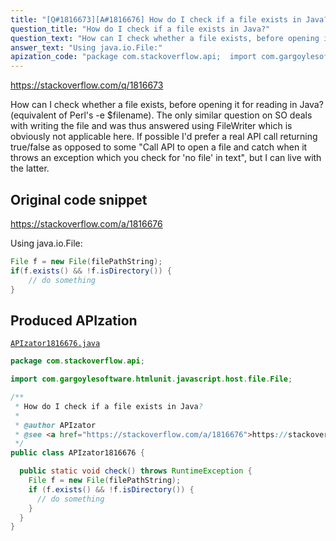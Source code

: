 ```yaml
---
title: "[Q#1816673][A#1816676] How do I check if a file exists in Java?"
question_title: "How do I check if a file exists in Java?"
question_text: "How can I check whether a file exists, before opening it for reading in Java? (equivalent of Perl's -e $filename). The only similar question on SO deals with writing the file and was thus answered using FileWriter which is obviously not applicable here. If possible I'd prefer a real API call returning true/false as opposed to some \"Call API to open a file and catch when it throws an exception which you check for 'no file' in text\", but I can live with the latter."
answer_text: "Using java.io.File:"
apization_code: "package com.stackoverflow.api;  import com.gargoylesoftware.htmlunit.javascript.host.file.File;  /**  * How do I check if a file exists in Java?  *  * @author APIzator  * @see <a href=\"https://stackoverflow.com/a/1816676\">https://stackoverflow.com/a/1816676</a>  */ public class APIzator1816676 {    public static void check() throws RuntimeException {     File f = new File(filePathString);     if (f.exists() && !f.isDirectory()) {       // do something     }   } }"
---
```


https://stackoverflow.com/q/1816673

How can I check whether a file exists, before opening it for reading in Java? (equivalent of Perl&#x27;s -e $filename).
The only similar question on SO deals with writing the file and was thus answered using FileWriter which is obviously not applicable here.
If possible I&#x27;d prefer a real API call returning true/false as opposed to some &quot;Call API to open a file and catch when it throws an exception which you check for &#x27;no file&#x27; in text&quot;, but I can live with the latter.



## Original code snippet

https://stackoverflow.com/a/1816676

Using java.io.File:

```java
File f = new File(filePathString);
if(f.exists() && !f.isDirectory()) { 
    // do something
}
```

## Produced APIzation

[`APIzator1816676.java`](https://github.com/pasqualesalza/apization-temp-data/raw/master/apizations/java/APIzator1816676.java)

```java
package com.stackoverflow.api;

import com.gargoylesoftware.htmlunit.javascript.host.file.File;

/**
 * How do I check if a file exists in Java?
 *
 * @author APIzator
 * @see <a href="https://stackoverflow.com/a/1816676">https://stackoverflow.com/a/1816676</a>
 */
public class APIzator1816676 {

  public static void check() throws RuntimeException {
    File f = new File(filePathString);
    if (f.exists() && !f.isDirectory()) {
      // do something
    }
  }
}

```